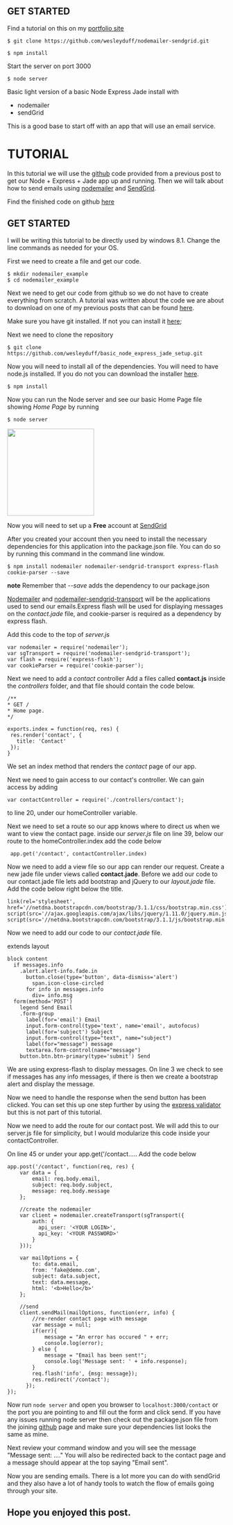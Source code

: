 ## GET STARTED

Find a tutorial on this on my [portfolio site](http://www.wesduff.com/tutorial-nodemailer-sendgrid)

    $ git clone https://github.com/wesleyduff/nodemailer-sendgrid.git

    $ npm install

Start the server on port 3000

    $ node server

Basic light version of a basic Node Express Jade install with 
  -  nodemailer
  -  sendGrid

This is a good base to start off with an app that will use an email service.

# TUTORIAL

In this tutorial we will use the [github][1] code provided from a previous post to get our Node + Express + Jade app up and running. Then we will talk about how to send emails using [nodemailer][2] and [SendGrid][3].

Find the finished code on github [here][4]

<!--more-->

## GET STARTED

I will be writing this tutorial to be directly used by windows 8.1. Change the line commands as needed for your OS.

First we need to create a file and get our code.

    $ mkdir nodemailer_example
    $ cd nodemailer_example
    

Next we need to get our code from github so we do not have to create everything from scratch. A tutorial was written about the code we are about to download on one of my previous posts that can be found [here][1].

Make sure you have git installed. If not you can install it [here][5];

Next we need to clone the repository

    $ git clone https://github.com/wesleyduff/basic_node_express_jade_setup.git
    

Now you will need to install all of the dependencies. You will need to have node.js installed. If you do not you can download the installer [here][6].

    $ npm install
    

Now you can run the Node server and see our basic Home Page file showing *Home Page* by running

    $ node server
    

<a href="http://sendgrid.com/" target="_blank"><img src="https://camo.githubusercontent.com/16800ac336b7e71aa4dec640abdd44505af0fe25/687474703a2f2f69616e646f75676c61732e636f6d2f70726573656e746174696f6e732f7079636f6e6361323031322f6c6f676f732f73656e64677269645f6c6f676f2e706e67" width="200" data-canonical-src="http://iandouglas.com/presentations/pyconca2012/logos/sendgrid_logo.png" style="max-width:100%;" /></a>

Now you will need to set up a **Free** account at [SendGrid][3]

After you created your account then you need to install the necessary dependencies for this application into the package.json file. You can do so by running this command in the command line window.

    $ npm install nodemailer nodemailer-sendgrid-transport express-flash cookie-parser --save
    

**note** Remember that *--save* adds the dependency to our package.json

[Nodemailer][7] and [nodemailer-sendgrid-transport][8] will be the applications used to send our emails.Express flash will be used for displaying messages on the *contact.jade* file, and cookie-parser is required as a dependency by express flash.

Add this code to the top of *server.js*

    var nodemailer = require('nodemailer');
    var sgTransport = require('nodemailer-sendgrid-transport');
    var flash = require('express-flash');
    var cookieParser = require('cookie-parser');
    

Next we need to add a *contact* controller Add a files called **contact.js** inside the *controllers* folder, and that file should contain the code below.

    /**
    * GET /
    * Home page. 
    */
    
    exports.index = function(req, res) {
     res.render('contact', {
       title: 'Contact'
     });
    }
    

We set an index method that renders the *contact* page of our app.

Next we need to gain access to our contact's controller. We can gain access by adding

    var contactController = require('./controllers/contact');
    

to line 20, under our homeController variable.

Next we need to set a route so our app knows where to direct us when we want to view the contact page. inside our *server.js* file on line 39, below our route to the homeController.index add the code below

     app.get('/contact', contactController.index)
    

Now we need to add a view file so our app can render our request. Create a new jade file under views called **contact.jade**. Before we add our code to our contact.jade file lets add bootstrap and jQuery to our *layout.jade* file. Add the code below right below the title.

    link(rel='stylesheet', href='//netdna.bootstrapcdn.com/bootstrap/3.1.1/css/bootstrap.min.css')
    script(src='//ajax.googleapis.com/ajax/libs/jquery/1.11.0/jquery.min.js')
    script(src='//netdna.bootstrapcdn.com/bootstrap/3.1.1/js/bootstrap.min.js')
    

Now we need to add our code to our *contact.jade* file.

extends layout

    block content
      if messages.info
        .alert.alert-info.fade.in
          button.close(type='button', data-dismiss='alert')
            span.icon-close-circled
          for info in messages.info
            div= info.msg
      form(method='POST')
        legend Send Email
        .form-group
          label(for='email') Email
          input.form-control(type='text', name='email', autofocus)
          label(for='subject') Subject
          input.form-control(type="text", name="subject")
          label(for="message") message
          textarea.form-control(name="message")
        button.btn.btn-primary(type='submit') Send
    

We are using express-flash to display messages. On line 3 we check to see if messages has any info messages, if there is then we create a bootstrap alert and display the message.

Now we need to handle the response when the send button has been clicked. You can set this up one step further by using the [express validator][9] but this is not part of this tutorial.

Now we need to add the route for our contact post. We will add this to our server.js file for simplicity, but I would modularize this code inside your contactController.

On line 45 or under your app.get('/contact..... Add the code below

    app.post('/contact', function(req, res) {
        var data = {
            email: req.body.email,
            subject: req.body.subject,
            message: req.body.message
        };
    
        //create the nodemailer
        var client = nodemailer.createTransport(sgTransport({
            auth: {
              api_user: '<YOUR LOGIN>',
              api_key: '<YOUR PASSWORD>'
            }
        }));
    
        var mailOptions = {
            to: data.email,
            from: 'fake@demo.com',
            subject: data.subject,
            text: data.message,
            html: '<b>Hello</b>'
        };
    
        //send
        client.sendMail(mailOptions, function(err, info) {
            //re-render contact page with message
            var message = null;
            if(err){
                message = "An error has occured " + err;
                console.log(error);
            } else {
                message = "Email has been sent!";
                console.log('Message sent: ' + info.response);
            }
            req.flash('info', {msg: message});
            res.redirect('/contact');
          });
    });
    

Now run `node server` and open you browser to `localhost:3000/contact` or the port you are pointing to and fill out the form and click send. If you have any issues running node server then check out the package.json file from the joining [github][4] page and make sure your dependencies list looks the same as mine.

Next review your command window and you will see the message "Message sent: ...." You will also be redirected back to the contact page and a message should appear at the top saying "Email sent".

Now you are sending emails. There is a lot more you can do with sendGrid and they also have a lot of handy tools to watch the flow of emails going through your site.

## Hope you enjoyed this post.

 [1]: https://github.com/wesleyduff/basic_node_express_jade_setup
 [2]: http://www.nodemailer.com/
 [3]: http://sendgrid.com/
 [4]: https://github.com/wesleyduff/nodemailer-sendgrid
 [5]: http://git-scm.com/
 [6]: http://nodejs.org/download/
 [7]: https://www.npmjs.org/package/nodemailer
 [8]: https://www.npmjs.org/package/nodemailer-sendgrid-transport
 [9]: https://github.com/ctavan/express-validator
